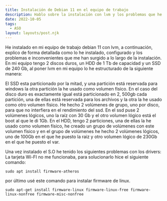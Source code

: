 ```yaml
---
title: Instalación de Debian 11 en el equipo de trabajo
description: Hablo sobre la instalación con lvm y los problemas que he tenido.
date: 2022-10-05
tags:
  - ASO
layout: layouts/post.njk
---
```

He instalado en mi equipo de trabajo debian 11 con lvm, a continuación, explico de forma detallada como lo he instalado, configurado y los problemas e inconvenientes que me han surgido a lo largo de la instalación. En mi equipo tengo 2 discos duros, un HDD de 1 Tb de capacidad y un SSD de 240 Gb, al poner lvm en mi equipo lo he estructurado de la siguiente manera:

El SSD esta particionado por la mitad, y una partición está reservada para windows la otra partición la he usado como volumen físico. En el caso del disco duro es exactamente igual está particionado en 2, 500gb cada partición, una de ellas está reservada para los archivos y la otra la he usado como otro volumen físico. He hecho 2 volúmenes de grupo, uno por disco, para que no interfiera en el rendimiento del ssd. En el ssd puse 2 volúmenes lógicos, uno la raíz con 30 Gb y el otro volumen lógico está el boot al que le di 1Gb.
En el HDD, tengo 2 particiones, una de ellas la he usado como volumen físico, he creado un grupo de volúmenes con este volumen físico y en el grupo de volúmenes he hecho 2 volúmenes lógicos, uno de 100Gb en el que he puesto la raiz y otro volumen lógico de 230Gb en el que he puesto el var.

Una vez instalado el S.O he tenido los siguientes problemas con los drivers: 
La tarjeta Wi-FI no me funcionaba, para solucionarlo hice el siguiente comando:

```diff-js
sudo apt install firmware-atheros
```

por último usé este comando para instalar firmware de linux.

```diff-js
sudo apt-get install firmware-linux firmware-linux-free firmware-linux-nonfree firmware-misc-nonfree
```
